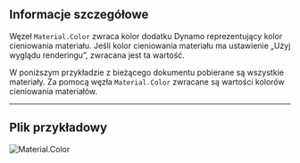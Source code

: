 ## Informacje szczegółowe
Węzeł `Material.Color` zwraca kolor dodatku Dynamo reprezentujący kolor cieniowania materiału. Jeśli kolor cieniowania materiału ma ustawienie „Użyj wyglądu renderingu”, zwracana jest ta wartość.

W poniższym przykładzie z bieżącego dokumentu pobierane są wszystkie materiały. Za pomocą węzła `Material.Color` zwracane są wartości kolorów cieniowania materiałów.

___
## Plik przykładowy

![Material.Color](./Revit.Elements.Material.Color_img.jpg)
